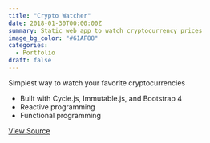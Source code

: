 ```yaml
---
title: "Crypto Watcher"
date: 2018-01-30T00:00:00Z
summary: Static web app to watch cryptocurrency prices
image_bg_color: "#61AF88"
categories: 
  - Portfolio
draft: false
---
```


Simplest way to watch your favorite cryptocurrencies

- Built with Cycle.js, Immutable.js, and Bootstrap 4
- Reactive programming
- Functional programming

[View Source](https://github.com/benjohns1/crypto-watcher)
